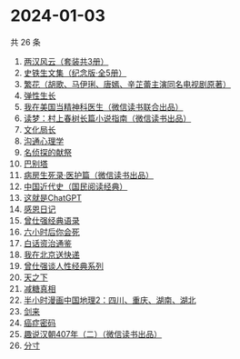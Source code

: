 # 2024-01-03

共 26 条

<!-- BEGIN WEREAD -->
<!-- 最后更新时间 2024-01-03 11:06:53 +0800 -->
1. [两汉风云（套装共3册）](https://weread.qq.com/web/bookDetail/4b4329d0813ab86deg0158c5)
1. [史铁生文集（纪念版·全5册）](https://weread.qq.com/web/bookDetail/fd63240072079d5efd6dacd)
1. [繁花（胡歌、马伊琍、唐嫣、辛芷蕾主演同名电视剧原著）](https://weread.qq.com/web/bookDetail/ec8320b072162ea8ec8b401)
1. [弹性生长](https://weread.qq.com/web/bookDetail/11032080813ab86d8g0179c7)
1. [我在美国当精神科医生（微信读书联合出品）](https://weread.qq.com/web/bookDetail/7c5323a0813ab8671g013d42)
1. [读梦：村上春树长篇小说指南（微信读书出品）](https://weread.qq.com/web/bookDetail/4f932dd0813ab867bg0188be)
1. [文化局长](https://weread.qq.com/web/bookDetail/251320b0813ab82d2g019dd7)
1. [沟通心理学](https://weread.qq.com/web/bookDetail/64f327005d00cb64fc4af8a)
1. [名侦探的献祭](https://weread.qq.com/web/bookDetail/0a6325f0813ab86c8g0116a2)
1. [巴别塔](https://weread.qq.com/web/bookDetail/beb32b00813ab86cdg0191cc)
1. [病房生死录·医护篇（微信读书出品）](https://weread.qq.com/web/bookDetail/90d32c20813ab869bg016d5c)
1. [中国近代史（国民阅读经典）](https://weread.qq.com/web/bookDetail/7dc3263071646d8d7dcda09)
1. [这就是ChatGPT](https://weread.qq.com/web/bookDetail/74332a90813ab86c4g019d98)
1. [感恩日记](https://weread.qq.com/web/bookDetail/fa932580813ab6c64g0109af)
1. [曾仕强经典语录](https://weread.qq.com/web/bookDetail/701327e071a4b4ac701f723)
1. [六小时后你会死](https://weread.qq.com/web/bookDetail/18332a50813ab86b5g013925)
1. [白话资治通鉴](https://weread.qq.com/web/bookDetail/fe73299071a48e5ffe7ffec)
1. [我在北京送快递](https://weread.qq.com/web/bookDetail/51532c40813ab7c0ag019c84)
1. [曾仕强谈人性经典系列](https://weread.qq.com/web/bookDetail/32832000813ab80bbg015883)
1. [天之下](https://weread.qq.com/web/bookDetail/4de326a0721770aa4de95f4)
1. [减糖真相](https://weread.qq.com/web/bookDetail/ce732300813ab7fd7g0181c3)
1. [半小时漫画中国地理2：四川、重庆、湖南、湖北](https://weread.qq.com/web/bookDetail/e4c32020813ab86bfg017e51)
1. [剑来](https://weread.qq.com/web/bookDetail/8e5326b07153adcf8e53d42)
1. [癌症密码](https://weread.qq.com/web/bookDetail/2f9321a0813ab8226g017fe6)
1. [趣说汉朝407年（二）（微信读书出品）](https://weread.qq.com/web/bookDetail/e7b32890813ab869cg01227c)
1. [分寸](https://weread.qq.com/web/bookDetail/96732f90813ab85f7g013225)
<!-- END WEREAD -->